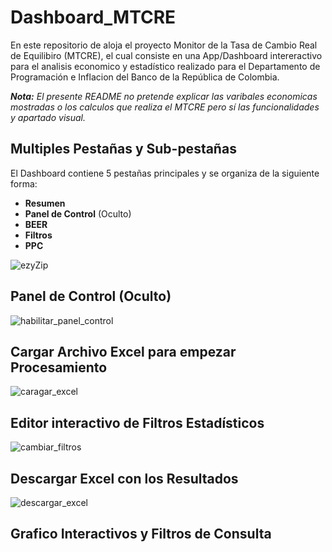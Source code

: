 # Dashboard_MTCRE
En este repositorio de aloja el proyecto Monitor de la Tasa de Cambio Real de Equilibiro (MTCRE), el cual consiste en una App/Dashboard intereractivo para el analisis economico y estadístico realizado para el Departamento de Programación e Inflacion del Banco de la República de Colombia.

***Nota:** El presente README no pretende explicar las varibales economicas mostradas o los calculos que realiza el MTCRE pero sí las funcionalidades y apartado visual.*

## Multiples Pestañas y Sub-pestañas
El Dashboard contiene 5 pestañas principales y se organiza de la siguiente forma:
* **Resumen**
* **Panel de Control** (Oculto)
* **BEER**
* **Filtros**
* **PPC**

![ezyZip](https://github.com/user-attachments/assets/45b4a346-c4b4-4384-845d-8ee230d5fd1f)

## Panel de Control (Oculto)

![habilitar_panel_control](https://github.com/user-attachments/assets/b1f5b096-9ebf-4ec1-89b2-9adee8e63d8a)

## Cargar Archivo Excel para empezar Procesamiento

![caragar_excel](https://github.com/user-attachments/assets/f0c3483d-2002-4e25-8c45-c235271fb733)


## Editor interactivo de Filtros Estadísticos

![cambiar_filtros](https://github.com/user-attachments/assets/f585fe5b-c43e-43cc-b5fa-9ce7a33810ca)

## Descargar Excel con los Resultados

![descargar_excel](https://github.com/user-attachments/assets/dc0aff08-7306-4b48-a84e-fd4daa0973f7)

## Grafico Interactivos y Filtros de Consulta



